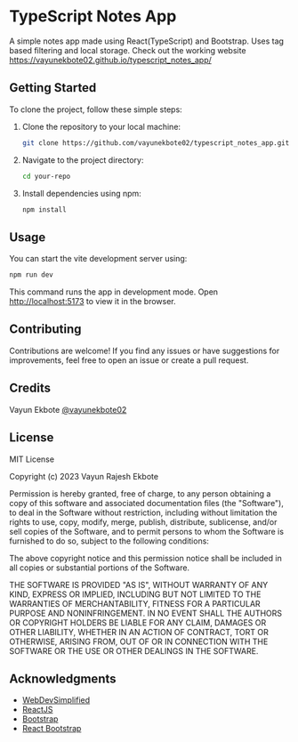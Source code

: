 # TypeScript Notes App

A simple notes app made using React(TypeScript) and Bootstrap. Uses tag based filtering and local storage. Check out the working website https://vayunekbote02.github.io/typescript_notes_app/

## Getting Started

To clone the project, follow these simple steps:

1. Clone the repository to your local machine:

   ```bash
   git clone https://github.com/vayunekbote02/typescript_notes_app.git
   ```

2. Navigate to the project directory:

   ```bash
   cd your-repo
   ```

3. Install dependencies using npm:

   ```bash
   npm install
   ```

## Usage

You can start the vite development server using:

```bash
npm run dev
```

This command runs the app in development mode.
Open [http://localhost:5173](http://localhost:5173) to view it in the browser.

## Contributing

Contributions are welcome! If you find any issues or have suggestions for improvements, feel free to open an issue or create a pull request.

## Credits

Vayun Ekbote [@vayunekbote02](https://github.com/vayunekbote02)

## License

MIT License

Copyright (c) 2023 Vayun Rajesh Ekbote

Permission is hereby granted, free of charge, to any person obtaining a copy
of this software and associated documentation files (the "Software"), to deal
in the Software without restriction, including without limitation the rights
to use, copy, modify, merge, publish, distribute, sublicense, and/or sell
copies of the Software, and to permit persons to whom the Software is
furnished to do so, subject to the following conditions:

The above copyright notice and this permission notice shall be included in all
copies or substantial portions of the Software.

THE SOFTWARE IS PROVIDED "AS IS", WITHOUT WARRANTY OF ANY KIND, EXPRESS OR
IMPLIED, INCLUDING BUT NOT LIMITED TO THE WARRANTIES OF MERCHANTABILITY,
FITNESS FOR A PARTICULAR PURPOSE AND NONINFRINGEMENT. IN NO EVENT SHALL THE
AUTHORS OR COPYRIGHT HOLDERS BE LIABLE FOR ANY CLAIM, DAMAGES OR OTHER
LIABILITY, WHETHER IN AN ACTION OF CONTRACT, TORT OR OTHERWISE, ARISING FROM,
OUT OF OR IN CONNECTION WITH THE SOFTWARE OR THE USE OR OTHER DEALINGS IN THE
SOFTWARE.

## Acknowledgments
- [WebDevSimplified](https://www.youtube.com/watch?v=j898RGRw0b4&list=PLZlA0Gpn_vH_z2fqIg50_POJrUkJgBu7g&index=8&t=2021s&ab_channel=WebDevSimplified)
- [ReactJS](https://react.dev/)
- [Bootstrap](https://getbootstrap.com/)
- [React Bootstrap](https://react-bootstrap.netlify.app/)

